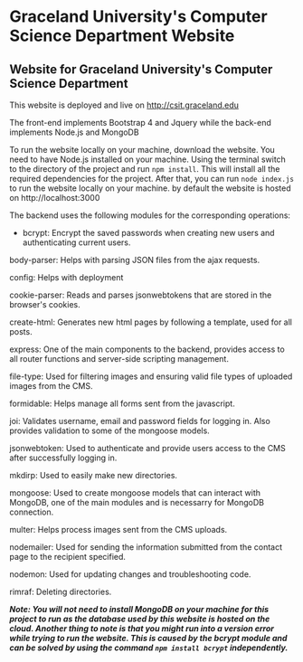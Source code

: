 # Graceland University's Computer Science Department Website
## Website for Graceland University's Computer Science Department

This website is deployed and live on http://csit.graceland.edu

The front-end implements Bootstrap 4 and Jquery while the back-end implements Node.js and MongoDB

To run the website locally on your machine, download the website. You need to have Node.js installed on your machine. Using the terminal switch to the directory of the project and run `npm install`. This will install all the required dependencies for the project. After that, you can run `node index.js` to run the website locally on your machine. by default the website is hosted on http://localhost:3000

The backend uses the following modules for the corresponding operations:

  * bcrypt: Encrypt the saved passwords when creating new users and authenticating current users.

body-parser: Helps with parsing JSON files from the ajax requests.

config: Helps with deployment

cookie-parser: Reads and parses jsonwebtokens that are stored in the browser's cookies.

create-html: Generates new html pages by following a template, used for all posts.

express: One of the main components to the backend, provides access to all router functions and server-side scripting management.

file-type: Used for filtering images and ensuring valid file types of uploaded images from the CMS.

formidable: Helps manage all forms sent from the javascript.

joi: Validates username, email and password fields for logging in. Also provides validation to some of the mongoose models.

jsonwebtoken: Used to authenticate and provide users access to the CMS after successfully logging in.

mkdirp: Used to easily make new directories.

mongoose: Used to create mongoose models that can interact with MongoDB, one of the main modules and is necessarry for MongoDB connection.

multer: Helps process images sent from the CMS uploads.

nodemailer: Used for sending the information submitted from the contact page to the recipient specified.

nodemon: Used for updating changes and troubleshooting code.

rimraf: Deleting directories.



***Note: You will not need to install MongoDB on your machine for this project to run as the database used by this website is hosted on the cloud. Another thing to note is that you might run into a version error while trying to run the website. This is caused by the bcrypt module and can be solved by using the command `npm install bcrypt` independently.***

